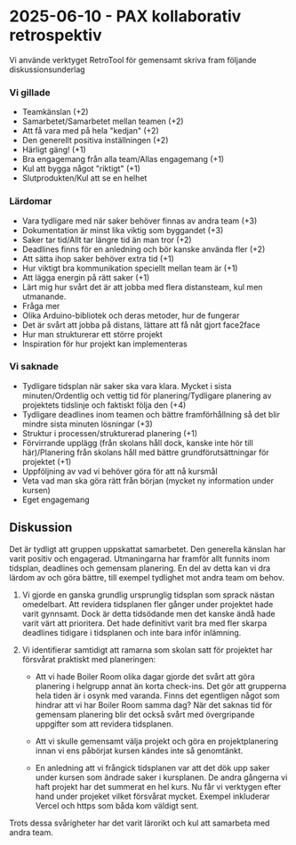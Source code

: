 # 2025-06-10 - PAX kollaborativ retrospektiv

Vi använde verktyget RetroTool för gemensamt skriva fram följande diskussionsunderlag

### Vi gillade
* Teamkänslan (+2)
* Samarbetet/Samarbetet mellan teamen (+2)
* Att få vara med på hela "kedjan" (+2)
* Den generellt positiva inställningen (+2)
* Härligt gäng! (+1)
* Bra engagemang från alla team/Allas engagemang (+1)
* Kul att bygga något "riktigt" (+1)
* Slutprodukten/Kul att se en helhet

### Lärdomar
* Vara tydligare med när saker behöver finnas av andra team (+3)
* Dokumentation är minst lika viktig som byggandet (+3)
* Saker tar tid/Allt tar längre tid än man tror (+2)
* Deadlines finns för en anledning och bör kanske använda fler (+2)
* Att sätta ihop saker behöver extra tid (+1)
* Hur viktigt bra kommunikation speciellt mellan team är (+1)
* Att lägga energin på rätt saker (+1)
* Lärt mig hur svårt det är att jobba med flera distansteam, kul men utmanande.
* Fråga mer 
* Olika Arduino-bibliotek och deras metoder, hur de fungerar
* Det är svårt att jobba på distans, lättare att få nåt gjort face2face
* Hur man strukturerar ett större projekt
* Inspiration för hur projekt kan implementeras

### Vi saknade
* Tydligare tidsplan när saker ska vara klara. Mycket i sista minuten/Ordentlig och vettig tid för planering/Tydligare planering av projektets tidslinje och faktiskt följa den (+4)
* Tydligare deadlines inom teamen och bättre framförhållning så det blir mindre sista minuten lösningar (+3)
* Struktur i processen/strukturerad planering (+1)
* Förvirrande upplägg (från skolans håll dock, kanske inte hör till här)/Planering från skolans håll med bättre grundförutsättningar för projektet (+1)
* Uppföljning av vad vi behöver göra för att nå kursmål
* Veta vad man ska göra rätt från början (mycket ny information under kursen)
* Eget engagemang


## Diskussion

Det är tydligt att gruppen uppskattat samarbetet. Den generella känslan har varit positiv och engagerad. Utmaningarna har framför allt funnits inom tidsplan, deadlines och gemensam planering. En del av detta kan vi dra lärdom av och göra bättre, till exempel tydlighet mot andra team om behov.  

1. Vi gjorde en ganska grundlig ursprunglig tidsplan som sprack nästan omedelbart. Att revidera tidsplanen fler gånger under projektet hade varit gynnsamt. Dock är detta tidsödande men det kanske ändå hade varit värt att prioritera. Det hade definitivt varit bra med fler skarpa deadlines tidigare i tidsplanen och inte bara inför inlämning. 

2. Vi identifierar samtidigt att ramarna som skolan satt för projektet har försvårat praktiskt med planeringen:

	* Att vi hade Boiler Room olika dagar gjorde det svårt att göra planering i helgrupp annat än korta check-ins. Det gör att grupperna hela tiden är i osynk med varanda. Finns det egentligen något som hindrar att vi har Boiler Room samma dag? När det saknas tid för gemensam planering blir det också svårt med övergripande uppgifter som att revidera tidsplanen. 

	* Att vi skulle gemensamt välja projekt och göra en projektplanering innan vi ens påbörjat kursen kändes inte så genomtänkt. 

	* En anledning att vi frångick tidsplanen var att det dök upp saker under kursen som ändrade saker i kursplanen. De andra gångerna vi haft projekt har det summerat en hel kurs. Nu får vi verktygen efter hand under projeket vilket försvårat mycket. Exempel inkluderar Vercel och https som båda kom väldigt sent.

Trots dessa svårigheter har det varit lärorikt och kul att samarbeta med andra team. 
